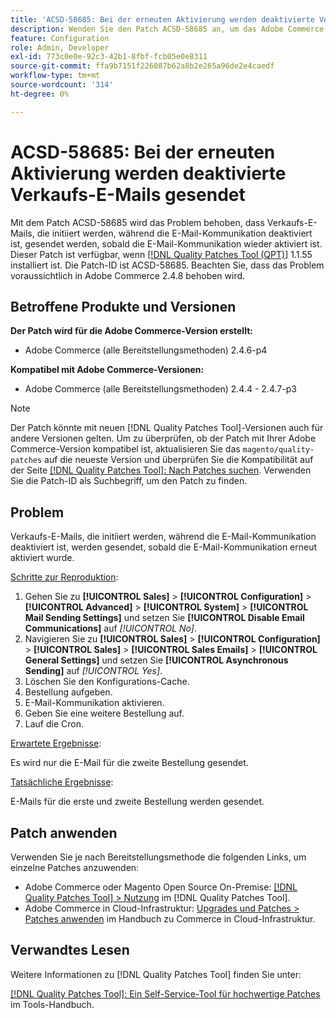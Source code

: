 ```yaml
---
title: 'ACSD-58685: Bei der erneuten Aktivierung werden deaktivierte Verkaufs-E-Mails gesendet'
description: Wenden Sie den Patch ACSD-58685 an, um das Adobe Commerce-Problem zu beheben, bei dem Verkaufs-E-Mails, die initiiert werden, während die E-Mail-Kommunikation deaktiviert ist, gesendet werden, sobald die E-Mail-Kommunikation wieder aktiviert ist.
feature: Configuration
role: Admin, Developer
exl-id: 773c0e0e-92c3-42b1-8fbf-fcb05e0e8311
source-git-commit: ffa9b7151f226087b62a8b2e265a96de2e4caedf
workflow-type: tm+mt
source-wordcount: '314'
ht-degree: 0%

---
```


# ACSD-58685: Bei der erneuten Aktivierung werden deaktivierte Verkaufs-E-Mails gesendet

Mit dem Patch ACSD-58685 wird das Problem behoben, dass Verkaufs-E-Mails, die initiiert werden, während die E-Mail-Kommunikation deaktiviert ist, gesendet werden, sobald die E-Mail-Kommunikation wieder aktiviert ist. Dieser Patch ist verfügbar, wenn [[!DNL Quality Patches Tool (QPT)]](/help/tools/quality-patches-tool/quality-patches-tool-to-self-serve-quality-patches.md) 1.1.55 installiert ist. Die Patch-ID ist ACSD-58685. Beachten Sie, dass das Problem voraussichtlich in Adobe Commerce 2.4.8 behoben wird.

## Betroffene Produkte und Versionen

**Der Patch wird für die Adobe Commerce-Version erstellt:**

* Adobe Commerce (alle Bereitstellungsmethoden) 2.4.6-p4

**Kompatibel mit Adobe Commerce-Versionen:**

* Adobe Commerce (alle Bereitstellungsmethoden) 2.4.4 - 2.4.7-p3

>[!NOTE]
>
>Der Patch könnte mit neuen [!DNL Quality Patches Tool]-Versionen auch für andere Versionen gelten. Um zu überprüfen, ob der Patch mit Ihrer Adobe Commerce-Version kompatibel ist, aktualisieren Sie das `magento/quality-patches` auf die neueste Version und überprüfen Sie die Kompatibilität auf der Seite [[!DNL Quality Patches Tool]: Nach Patches suchen](https://experienceleague.adobe.com/tools/commerce-quality-patches/index.html?lang=de). Verwenden Sie die Patch-ID als Suchbegriff, um den Patch zu finden.

## Problem

Verkaufs-E-Mails, die initiiert werden, während die E-Mail-Kommunikation deaktiviert ist, werden gesendet, sobald die E-Mail-Kommunikation erneut aktiviert wurde.

<u>Schritte zur Reproduktion</u>:

1. Gehen Sie zu **[!UICONTROL Sales]** > **[!UICONTROL Configuration]** > **[!UICONTROL Advanced]** > **[!UICONTROL System]** > **[!UICONTROL Mail Sending Settings]** und setzen Sie **[!UICONTROL Disable Email Communications]** auf *[!UICONTROL No]*.
1. Navigieren Sie zu **[!UICONTROL Sales]** > **[!UICONTROL Configuration]** > **[!UICONTROL Sales]** > **[!UICONTROL Sales Emails]** > **[!UICONTROL General Settings]** und setzen Sie **[!UICONTROL Asynchronous Sending]** auf *[!UICONTROL Yes]*.
1. Löschen Sie den Konfigurations-Cache.
1. Bestellung aufgeben.
1. E-Mail-Kommunikation aktivieren.
1. Geben Sie eine weitere Bestellung auf.
1. Lauf die Cron.

<u>Erwartete Ergebnisse</u>:

Es wird nur die E-Mail für die zweite Bestellung gesendet.

<u>Tatsächliche Ergebnisse</u>:

E-Mails für die erste und zweite Bestellung werden gesendet.

## Patch anwenden

Verwenden Sie je nach Bereitstellungsmethode die folgenden Links, um einzelne Patches anzuwenden:

* Adobe Commerce oder Magento Open Source On-Premise: [[!DNL Quality Patches Tool] > Nutzung](/help/tools/quality-patches-tool/usage.md) im [!DNL Quality Patches Tool].
* Adobe Commerce in Cloud-Infrastruktur: [Upgrades und Patches > Patches anwenden](https://experienceleague.adobe.com/docs/commerce-cloud-service/user-guide/develop/upgrade/apply-patches.html?lang=de) im Handbuch zu Commerce in Cloud-Infrastruktur.

## Verwandtes Lesen

Weitere Informationen zu [!DNL Quality Patches Tool] finden Sie unter:

[[!DNL Quality Patches Tool]: Ein Self-Service-Tool für hochwertige Patches](/help/tools/quality-patches-tool/quality-patches-tool-to-self-serve-quality-patches.md) im Tools-Handbuch.
